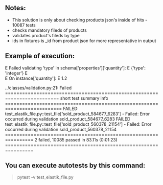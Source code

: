 ## Notes:
- This solution is only about checking products json's inside of hits - 10087 tests
- checks mandatory fileds of products
- validates product's fileds by type
- ids in fixtures is _id from product json for more representative in output

## Example of execution:
E               Failed validating 'type' in schema['properties']['quantity']:
E                   {'type': 'integer'}
E               
E               On instance['quantity']:
E                   1.2

../classes/validation.py:21: Failed
========================================================================= short test summary info ==========================================================================
FAILED test_elastik_file.py::test_file['sold_product_584677_6283'] - Failed: Error occurred during validation sold_product_584677_6283 
FAILED test_elastik_file.py::test_file['sold_product_560378_21154'] - Failed: Error occurred during validation sold_product_560378_21154 
================================================================ 2 failed, 10085 passed in 83.11s (0:01:23) ================================================================

## You can execute autotests by this command:
> pytest -v test_elastik_file.py 
